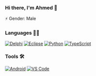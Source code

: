 ### Hi there, I'm Ahmed 👋

⚡ Gender: Male

### Languages 👨‍💻
[<img alt="Delphi" src="https://img.shields.io/badge/-Delphi%20Pascal-FF0000?logo=delphi&logoColor=white&style=for-the-badge&logoWidth=15" />](https://www.embarcadero.com/products/delphi) 
[<img alt="Eclipse" src="https://img.shields.io/badge/-JAVA%20Eclipse-663399?logo=Eclipse&logoColor=white&style=for-the-badge&logoWidth=15" />](https://www.eclipse.org/) 
[<img alt="Python" src="https://img.shields.io/badge/-Python-FFD700?logo=Python&logoColor=white&style=for-the-badge&logoWidth=15" />](https://www.python.org/) 
[<img alt="TypeScript" src="https://img.shields.io/badge/-TypeScript-4169E1?logo=TypeScript&logoColor=white&style=for-the-badge&logoWidth=15" />](https://www.python.org/) 

### Tools 🛠️
[<img alt="Android" src="https://img.shields.io/badge/-Android%20Studio-32CD32?logo=Android%20Studio&logoColor=white&style=for-the-badge&logoWidth=15" />](https://developer.android.com/studio) 
[<img alt="VS Code" src="https://img.shields.io/badge/-VS%20Code-007ACC?style=flat-square&logo=visual%20studio%20code&logoColor=white&style=for-the-badge&logoWidth=15" />](https://code.visualstudio.com/)

<!--
**AhmedHumk/AhmedHumk** is a ✨ _special_ ✨ repository because its `README.md` (this file) appears on your GitHub profile.

Here are some ideas to get you started:

- 🔭 I’m currently working on ...
- 🌱 I’m currently learning ...
- 👯 I’m looking to collaborate on ...
- 🤔 I’m looking for help with ...
- 💬 Ask me about ...
- 📫 How to reach me: ...
- 😄 Pronouns: ...
- ⚡ Fun fact: ...
-->

